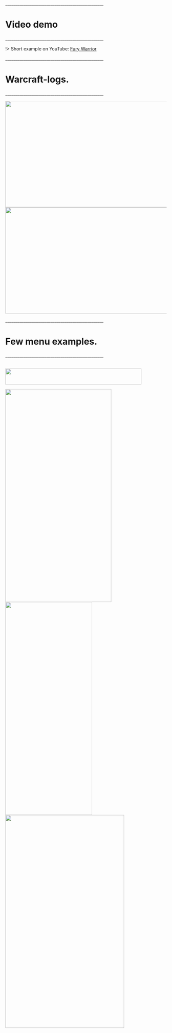
<p>________________________________________________</p> 

# Video demo

<p>________________________________________________</p> 

!> Short example on YouTube: <a href="//youtu.be/78ifIX1qePk">Fury Warrior</a>






<p>________________________________________________</p> 

# Warcraft-logs.

<p>________________________________________________</p> 


<img src="https://i.imgur.com/CrYJzPR.png" width="663" height="331"> <img src="https://i.imgur.com/lgmZwf1.png" width="663" height="331">




<p>________________________________________________</p> 

# Few menu examples.

<p>________________________________________________</p> 


<br><img src="https://i.imgur.com/guOdLUM.png" width="425" height="50"></br>


<img src="https://i.imgur.com/NtkCvLl.png" width="331" height="663">

<img src="https://i.imgur.com/YeMim36.png" width="271" height="663">

<img src="https://i.imgur.com/Sq9poRy.png" width="371" height="663">

